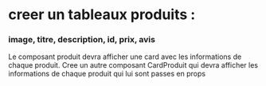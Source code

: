 # creer un tableaux produits :

### image, titre, description, id, prix, avis

Le composant produit devra afficher une card avec les informations de chaque produit.
Cree un autre composant CardProduit qui devra afficher les informations de chaque produit qui lui sont passes en props
